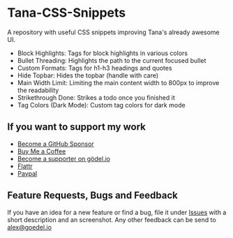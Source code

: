 # Tana-CSS-Snippets
A repository with useful CSS snippets improving Tana's already awesome UI.

- Block Highlights: Tags for block highlights in various colors
- Bullet Threading: Highlights the path to the current focused bullet
- Custom Formats: Tags for h1-h3 headings and quotes
- Hide Topbar: Hides the topbar (handle with care)
- Main Width Limit: Limiting the main content width to 800px to improve the readability
- Strikethrough Done: Strikes a todo once you finished it
- Tag Colors (Dark Mode): Custom tag colors for dark mode

## If you want to support my work
- [Become a GitHub Sponsor](https://github.com/sponsors/rcvd)
- [Buy Me a Coffee](https://www.buymeacoffee.com/rcvdio)
- [Become a supporter on gödel.io](https://www.goedel.io/subscribe?utm_medium=web&utm_source=subscribe-widget&utm_content=47299057)
- [Flattr](https://flattr.com/@rcvd)
- [Paypal](https://paypal.me/rcvd)

## Feature Requests, Bugs and Feedback
If you have an idea for a new feature or find a bug, file it under [Issues](https://github.com/rcvd/Tana-CSS-Snippets/issues) with a short description and an screenshot.
Any other feedback can be send to alex@goedel.io
